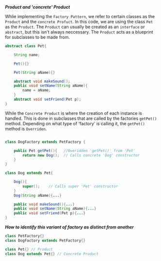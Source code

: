
***Product and 'concrete' Product***

Whlie implementing the `Factory Pattern`, we refer to certain classes as the `Product` and the `concrete Profuct`. In this code, we are using the class `Pet` as the `Product`. The `Product` can usually be created as an `interface` or `abstract`, but this isn't always neccessary. The `Product` acts as a blueprint for subclasses to be made from.
```java
abstract class Pet{

    String name;

    Pet(){}

    Pet(String aName){}

    abstract void makeSound();
    public void setName(String aName){
        name = aName;
    }
    abstract void setFriend(Pet p);
}
```
While the `Concrete Product` is where the creation of each instance is handled. This is done in subclasses that are called by the factories `getPet()` method. Depending on what type of 'factory' is calling it, the `getPet()` method is `Overriden`. 
```java

class DogFactory extends PetFactory {

    public Pet getPet(){   //Overidden 'getPet()' from 'Pet'
        return new Dog();  // Calls concrete 'Dog' constructor
    }
}

class Dog extends Pet{

    Dog(){
        super();    // Calls super 'Pet' constructor
    }
    Dog(String aName){...}

    public void makeSound(){...}
    public void setName(String aName){...}
    public void setFriend(Pet p){...}
}
```

***How to identify this variant of factory as distinct from another***



```java
class PetFactory{}
class DogFactory extends PetFactory{} 

class Pet{} // Product
class Dog extends Pet{} // Concrete Product
```

